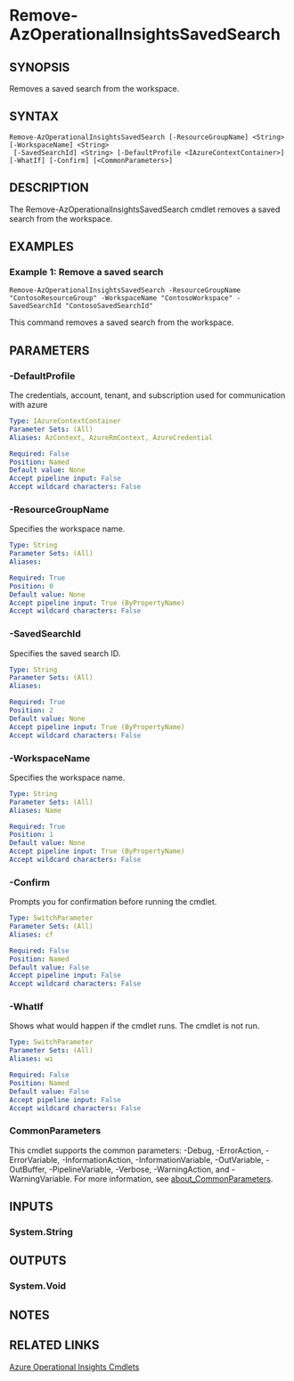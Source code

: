 ﻿---
external help file: Microsoft.Azure.PowerShell.Cmdlets.OperationalInsights.dll-Help.xml
Module Name: Az.OperationalInsights
online version: https://docs.microsoft.com/powershell/module/az.operationalinsights/remove-azoperationalinsightssavedsearch
schema: 2.0.0
---

# Remove-AzOperationalInsightsSavedSearch

## SYNOPSIS
Removes a saved search from the workspace.

## SYNTAX

```
Remove-AzOperationalInsightsSavedSearch [-ResourceGroupName] <String> [-WorkspaceName] <String>
 [-SavedSearchId] <String> [-DefaultProfile <IAzureContextContainer>] [-WhatIf] [-Confirm] [<CommonParameters>]
```

## DESCRIPTION
The Remove-AzOperationalInsightsSavedSearch cmdlet removes a saved search from the workspace.

## EXAMPLES

### Example 1: Remove a saved search
```
Remove-AzOperationalInsightsSavedSearch -ResourceGroupName "ContosoResourceGroup" -WorkspaceName "ContosoWorkspace" -SavedSearchId "ContosoSavedSearchId"
```

This command removes a saved search from the workspace.

## PARAMETERS

### -DefaultProfile
The credentials, account, tenant, and subscription used for communication with azure

```yaml
Type: IAzureContextContainer
Parameter Sets: (All)
Aliases: AzContext, AzureRmContext, AzureCredential

Required: False
Position: Named
Default value: None
Accept pipeline input: False
Accept wildcard characters: False
```

### -ResourceGroupName
Specifies the workspace name.

```yaml
Type: String
Parameter Sets: (All)
Aliases:

Required: True
Position: 0
Default value: None
Accept pipeline input: True (ByPropertyName)
Accept wildcard characters: False
```

### -SavedSearchId
Specifies the saved search ID.

```yaml
Type: String
Parameter Sets: (All)
Aliases:

Required: True
Position: 2
Default value: None
Accept pipeline input: True (ByPropertyName)
Accept wildcard characters: False
```

### -WorkspaceName
Specifies the workspace name.

```yaml
Type: String
Parameter Sets: (All)
Aliases: Name

Required: True
Position: 1
Default value: None
Accept pipeline input: True (ByPropertyName)
Accept wildcard characters: False
```

### -Confirm
Prompts you for confirmation before running the cmdlet.

```yaml
Type: SwitchParameter
Parameter Sets: (All)
Aliases: cf

Required: False
Position: Named
Default value: False
Accept pipeline input: False
Accept wildcard characters: False
```

### -WhatIf
Shows what would happen if the cmdlet runs.
The cmdlet is not run.

```yaml
Type: SwitchParameter
Parameter Sets: (All)
Aliases: wi

Required: False
Position: Named
Default value: False
Accept pipeline input: False
Accept wildcard characters: False
```

### CommonParameters
This cmdlet supports the common parameters: -Debug, -ErrorAction, -ErrorVariable, -InformationAction, -InformationVariable, -OutVariable, -OutBuffer, -PipelineVariable, -Verbose, -WarningAction, and -WarningVariable. For more information, see [about_CommonParameters](http://go.microsoft.com/fwlink/?LinkID=113216).

## INPUTS

### System.String
## OUTPUTS

### System.Void
## NOTES

## RELATED LINKS

[Azure Operational Insights Cmdlets]()

